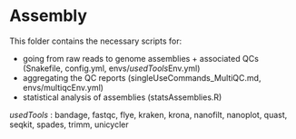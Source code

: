 # Assembly

This folder contains the necessary scripts for:
- going from raw reads to genome assemblies + associated QCs (Snakefile, config.yml, envs/*usedTools*Env.yml)
- aggregating the QC reports (singleUseCommands_MultiQC.md, envs/multiqcEnv.yml)
- statistical analysis of assemblies (statsAssemblies.R)

*usedTools* : bandage, fastqc, flye, kraken, krona, nanofilt, nanoplot, quast, seqkit, spades, trimm, unicycler
